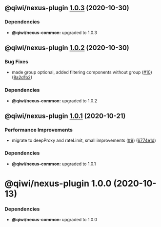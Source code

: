 ## @qiwi/nexus-plugin [1.0.3](https://github.com/qiwi/nexus/compare/@qiwi/nexus-plugin@1.0.2...@qiwi/nexus-plugin@1.0.3) (2020-10-30)





### Dependencies

* **@qiwi/nexus-common:** upgraded to 1.0.3

## @qiwi/nexus-plugin [1.0.2](https://github.com/qiwi/nexus/compare/@qiwi/nexus-plugin@1.0.1...@qiwi/nexus-plugin@1.0.2) (2020-10-30)


### Bug Fixes

* made group optional, added filtering components without group ([#10](https://github.com/qiwi/nexus/issues/10)) ([8a2d1b2](https://github.com/qiwi/nexus/commit/8a2d1b2cbc6a7bccf0f678b51e10a9f3fa0fb567))





### Dependencies

* **@qiwi/nexus-common:** upgraded to 1.0.2

## @qiwi/nexus-plugin [1.0.1](https://github.com/qiwi/nexus/compare/@qiwi/nexus-plugin@1.0.0...@qiwi/nexus-plugin@1.0.1) (2020-10-21)


### Performance Improvements

* migrate to deepProxy and rateLimit, small improvements  ([#9](https://github.com/qiwi/nexus/issues/9)) ([6774e1d](https://github.com/qiwi/nexus/commit/6774e1d244bb77bac7c7892563b70947cf6dc4d2))





### Dependencies

* **@qiwi/nexus-common:** upgraded to 1.0.1

# @qiwi/nexus-plugin 1.0.0 (2020-10-13)





### Dependencies

* **@qiwi/nexus-common:** upgraded to 1.0.0
